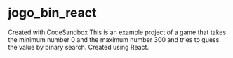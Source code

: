 # jogo_bin_react
Created with CodeSandbox
This is an example project of a game that takes the minimum number 0 and the maximum number 300 and tries to
guess the value by binary search. Created using React.
